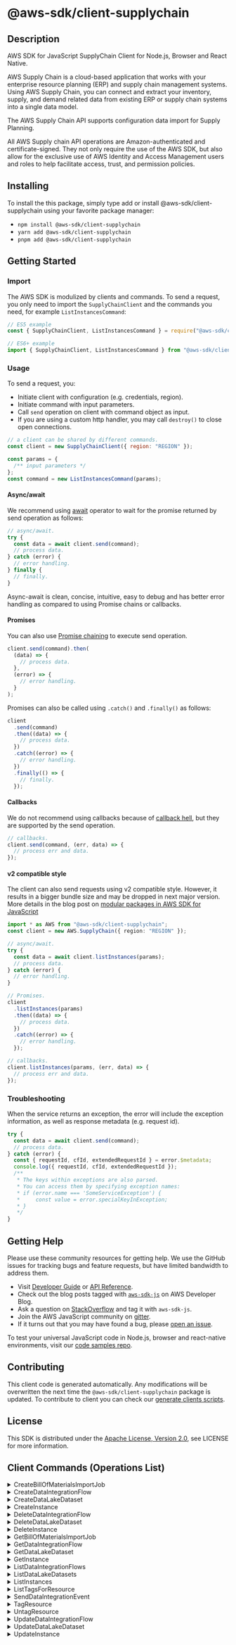 <!-- generated file, do not edit directly -->

# @aws-sdk/client-supplychain

## Description

AWS SDK for JavaScript SupplyChain Client for Node.js, Browser and React Native.

<p>
AWS Supply Chain is a cloud-based application that works with your enterprise resource planning (ERP) and supply chain management systems. Using AWS Supply Chain, you can connect and extract your inventory, supply, and demand related data from existing ERP or supply chain systems into a single data model.
</p>
<p>The AWS Supply Chain API supports configuration data import for Supply Planning.</p>
<p>
All AWS Supply chain API operations are Amazon-authenticated and certificate-signed. They not only require the use of the AWS SDK, but also allow for the exclusive use of AWS Identity and Access Management users and roles to help facilitate access, trust, and permission policies.
</p>

## Installing

To install the this package, simply type add or install @aws-sdk/client-supplychain
using your favorite package manager:

- `npm install @aws-sdk/client-supplychain`
- `yarn add @aws-sdk/client-supplychain`
- `pnpm add @aws-sdk/client-supplychain`

## Getting Started

### Import

The AWS SDK is modulized by clients and commands.
To send a request, you only need to import the `SupplyChainClient` and
the commands you need, for example `ListInstancesCommand`:

```js
// ES5 example
const { SupplyChainClient, ListInstancesCommand } = require("@aws-sdk/client-supplychain");
```

```ts
// ES6+ example
import { SupplyChainClient, ListInstancesCommand } from "@aws-sdk/client-supplychain";
```

### Usage

To send a request, you:

- Initiate client with configuration (e.g. credentials, region).
- Initiate command with input parameters.
- Call `send` operation on client with command object as input.
- If you are using a custom http handler, you may call `destroy()` to close open connections.

```js
// a client can be shared by different commands.
const client = new SupplyChainClient({ region: "REGION" });

const params = {
  /** input parameters */
};
const command = new ListInstancesCommand(params);
```

#### Async/await

We recommend using [await](https://developer.mozilla.org/en-US/docs/Web/JavaScript/Reference/Operators/await)
operator to wait for the promise returned by send operation as follows:

```js
// async/await.
try {
  const data = await client.send(command);
  // process data.
} catch (error) {
  // error handling.
} finally {
  // finally.
}
```

Async-await is clean, concise, intuitive, easy to debug and has better error handling
as compared to using Promise chains or callbacks.

#### Promises

You can also use [Promise chaining](https://developer.mozilla.org/en-US/docs/Web/JavaScript/Guide/Using_promises#chaining)
to execute send operation.

```js
client.send(command).then(
  (data) => {
    // process data.
  },
  (error) => {
    // error handling.
  }
);
```

Promises can also be called using `.catch()` and `.finally()` as follows:

```js
client
  .send(command)
  .then((data) => {
    // process data.
  })
  .catch((error) => {
    // error handling.
  })
  .finally(() => {
    // finally.
  });
```

#### Callbacks

We do not recommend using callbacks because of [callback hell](http://callbackhell.com/),
but they are supported by the send operation.

```js
// callbacks.
client.send(command, (err, data) => {
  // process err and data.
});
```

#### v2 compatible style

The client can also send requests using v2 compatible style.
However, it results in a bigger bundle size and may be dropped in next major version. More details in the blog post
on [modular packages in AWS SDK for JavaScript](https://aws.amazon.com/blogs/developer/modular-packages-in-aws-sdk-for-javascript/)

```ts
import * as AWS from "@aws-sdk/client-supplychain";
const client = new AWS.SupplyChain({ region: "REGION" });

// async/await.
try {
  const data = await client.listInstances(params);
  // process data.
} catch (error) {
  // error handling.
}

// Promises.
client
  .listInstances(params)
  .then((data) => {
    // process data.
  })
  .catch((error) => {
    // error handling.
  });

// callbacks.
client.listInstances(params, (err, data) => {
  // process err and data.
});
```

### Troubleshooting

When the service returns an exception, the error will include the exception information,
as well as response metadata (e.g. request id).

```js
try {
  const data = await client.send(command);
  // process data.
} catch (error) {
  const { requestId, cfId, extendedRequestId } = error.$metadata;
  console.log({ requestId, cfId, extendedRequestId });
  /**
   * The keys within exceptions are also parsed.
   * You can access them by specifying exception names:
   * if (error.name === 'SomeServiceException') {
   *     const value = error.specialKeyInException;
   * }
   */
}
```

## Getting Help

Please use these community resources for getting help.
We use the GitHub issues for tracking bugs and feature requests, but have limited bandwidth to address them.

- Visit [Developer Guide](https://docs.aws.amazon.com/sdk-for-javascript/v3/developer-guide/welcome.html)
  or [API Reference](https://docs.aws.amazon.com/AWSJavaScriptSDK/v3/latest/index.html).
- Check out the blog posts tagged with [`aws-sdk-js`](https://aws.amazon.com/blogs/developer/tag/aws-sdk-js/)
  on AWS Developer Blog.
- Ask a question on [StackOverflow](https://stackoverflow.com/questions/tagged/aws-sdk-js) and tag it with `aws-sdk-js`.
- Join the AWS JavaScript community on [gitter](https://gitter.im/aws/aws-sdk-js-v3).
- If it turns out that you may have found a bug, please [open an issue](https://github.com/aws/aws-sdk-js-v3/issues/new/choose).

To test your universal JavaScript code in Node.js, browser and react-native environments,
visit our [code samples repo](https://github.com/aws-samples/aws-sdk-js-tests).

## Contributing

This client code is generated automatically. Any modifications will be overwritten the next time the `@aws-sdk/client-supplychain` package is updated.
To contribute to client you can check our [generate clients scripts](https://github.com/aws/aws-sdk-js-v3/tree/main/scripts/generate-clients).

## License

This SDK is distributed under the
[Apache License, Version 2.0](http://www.apache.org/licenses/LICENSE-2.0),
see LICENSE for more information.

## Client Commands (Operations List)

<details>
<summary>
CreateBillOfMaterialsImportJob
</summary>

[Command API Reference](https://docs.aws.amazon.com/AWSJavaScriptSDK/v3/latest/client/supplychain/command/CreateBillOfMaterialsImportJobCommand/) / [Input](https://docs.aws.amazon.com/AWSJavaScriptSDK/v3/latest/Package/-aws-sdk-client-supplychain/Interface/CreateBillOfMaterialsImportJobCommandInput/) / [Output](https://docs.aws.amazon.com/AWSJavaScriptSDK/v3/latest/Package/-aws-sdk-client-supplychain/Interface/CreateBillOfMaterialsImportJobCommandOutput/)

</details>
<details>
<summary>
CreateDataIntegrationFlow
</summary>

[Command API Reference](https://docs.aws.amazon.com/AWSJavaScriptSDK/v3/latest/client/supplychain/command/CreateDataIntegrationFlowCommand/) / [Input](https://docs.aws.amazon.com/AWSJavaScriptSDK/v3/latest/Package/-aws-sdk-client-supplychain/Interface/CreateDataIntegrationFlowCommandInput/) / [Output](https://docs.aws.amazon.com/AWSJavaScriptSDK/v3/latest/Package/-aws-sdk-client-supplychain/Interface/CreateDataIntegrationFlowCommandOutput/)

</details>
<details>
<summary>
CreateDataLakeDataset
</summary>

[Command API Reference](https://docs.aws.amazon.com/AWSJavaScriptSDK/v3/latest/client/supplychain/command/CreateDataLakeDatasetCommand/) / [Input](https://docs.aws.amazon.com/AWSJavaScriptSDK/v3/latest/Package/-aws-sdk-client-supplychain/Interface/CreateDataLakeDatasetCommandInput/) / [Output](https://docs.aws.amazon.com/AWSJavaScriptSDK/v3/latest/Package/-aws-sdk-client-supplychain/Interface/CreateDataLakeDatasetCommandOutput/)

</details>
<details>
<summary>
CreateInstance
</summary>

[Command API Reference](https://docs.aws.amazon.com/AWSJavaScriptSDK/v3/latest/client/supplychain/command/CreateInstanceCommand/) / [Input](https://docs.aws.amazon.com/AWSJavaScriptSDK/v3/latest/Package/-aws-sdk-client-supplychain/Interface/CreateInstanceCommandInput/) / [Output](https://docs.aws.amazon.com/AWSJavaScriptSDK/v3/latest/Package/-aws-sdk-client-supplychain/Interface/CreateInstanceCommandOutput/)

</details>
<details>
<summary>
DeleteDataIntegrationFlow
</summary>

[Command API Reference](https://docs.aws.amazon.com/AWSJavaScriptSDK/v3/latest/client/supplychain/command/DeleteDataIntegrationFlowCommand/) / [Input](https://docs.aws.amazon.com/AWSJavaScriptSDK/v3/latest/Package/-aws-sdk-client-supplychain/Interface/DeleteDataIntegrationFlowCommandInput/) / [Output](https://docs.aws.amazon.com/AWSJavaScriptSDK/v3/latest/Package/-aws-sdk-client-supplychain/Interface/DeleteDataIntegrationFlowCommandOutput/)

</details>
<details>
<summary>
DeleteDataLakeDataset
</summary>

[Command API Reference](https://docs.aws.amazon.com/AWSJavaScriptSDK/v3/latest/client/supplychain/command/DeleteDataLakeDatasetCommand/) / [Input](https://docs.aws.amazon.com/AWSJavaScriptSDK/v3/latest/Package/-aws-sdk-client-supplychain/Interface/DeleteDataLakeDatasetCommandInput/) / [Output](https://docs.aws.amazon.com/AWSJavaScriptSDK/v3/latest/Package/-aws-sdk-client-supplychain/Interface/DeleteDataLakeDatasetCommandOutput/)

</details>
<details>
<summary>
DeleteInstance
</summary>

[Command API Reference](https://docs.aws.amazon.com/AWSJavaScriptSDK/v3/latest/client/supplychain/command/DeleteInstanceCommand/) / [Input](https://docs.aws.amazon.com/AWSJavaScriptSDK/v3/latest/Package/-aws-sdk-client-supplychain/Interface/DeleteInstanceCommandInput/) / [Output](https://docs.aws.amazon.com/AWSJavaScriptSDK/v3/latest/Package/-aws-sdk-client-supplychain/Interface/DeleteInstanceCommandOutput/)

</details>
<details>
<summary>
GetBillOfMaterialsImportJob
</summary>

[Command API Reference](https://docs.aws.amazon.com/AWSJavaScriptSDK/v3/latest/client/supplychain/command/GetBillOfMaterialsImportJobCommand/) / [Input](https://docs.aws.amazon.com/AWSJavaScriptSDK/v3/latest/Package/-aws-sdk-client-supplychain/Interface/GetBillOfMaterialsImportJobCommandInput/) / [Output](https://docs.aws.amazon.com/AWSJavaScriptSDK/v3/latest/Package/-aws-sdk-client-supplychain/Interface/GetBillOfMaterialsImportJobCommandOutput/)

</details>
<details>
<summary>
GetDataIntegrationFlow
</summary>

[Command API Reference](https://docs.aws.amazon.com/AWSJavaScriptSDK/v3/latest/client/supplychain/command/GetDataIntegrationFlowCommand/) / [Input](https://docs.aws.amazon.com/AWSJavaScriptSDK/v3/latest/Package/-aws-sdk-client-supplychain/Interface/GetDataIntegrationFlowCommandInput/) / [Output](https://docs.aws.amazon.com/AWSJavaScriptSDK/v3/latest/Package/-aws-sdk-client-supplychain/Interface/GetDataIntegrationFlowCommandOutput/)

</details>
<details>
<summary>
GetDataLakeDataset
</summary>

[Command API Reference](https://docs.aws.amazon.com/AWSJavaScriptSDK/v3/latest/client/supplychain/command/GetDataLakeDatasetCommand/) / [Input](https://docs.aws.amazon.com/AWSJavaScriptSDK/v3/latest/Package/-aws-sdk-client-supplychain/Interface/GetDataLakeDatasetCommandInput/) / [Output](https://docs.aws.amazon.com/AWSJavaScriptSDK/v3/latest/Package/-aws-sdk-client-supplychain/Interface/GetDataLakeDatasetCommandOutput/)

</details>
<details>
<summary>
GetInstance
</summary>

[Command API Reference](https://docs.aws.amazon.com/AWSJavaScriptSDK/v3/latest/client/supplychain/command/GetInstanceCommand/) / [Input](https://docs.aws.amazon.com/AWSJavaScriptSDK/v3/latest/Package/-aws-sdk-client-supplychain/Interface/GetInstanceCommandInput/) / [Output](https://docs.aws.amazon.com/AWSJavaScriptSDK/v3/latest/Package/-aws-sdk-client-supplychain/Interface/GetInstanceCommandOutput/)

</details>
<details>
<summary>
ListDataIntegrationFlows
</summary>

[Command API Reference](https://docs.aws.amazon.com/AWSJavaScriptSDK/v3/latest/client/supplychain/command/ListDataIntegrationFlowsCommand/) / [Input](https://docs.aws.amazon.com/AWSJavaScriptSDK/v3/latest/Package/-aws-sdk-client-supplychain/Interface/ListDataIntegrationFlowsCommandInput/) / [Output](https://docs.aws.amazon.com/AWSJavaScriptSDK/v3/latest/Package/-aws-sdk-client-supplychain/Interface/ListDataIntegrationFlowsCommandOutput/)

</details>
<details>
<summary>
ListDataLakeDatasets
</summary>

[Command API Reference](https://docs.aws.amazon.com/AWSJavaScriptSDK/v3/latest/client/supplychain/command/ListDataLakeDatasetsCommand/) / [Input](https://docs.aws.amazon.com/AWSJavaScriptSDK/v3/latest/Package/-aws-sdk-client-supplychain/Interface/ListDataLakeDatasetsCommandInput/) / [Output](https://docs.aws.amazon.com/AWSJavaScriptSDK/v3/latest/Package/-aws-sdk-client-supplychain/Interface/ListDataLakeDatasetsCommandOutput/)

</details>
<details>
<summary>
ListInstances
</summary>

[Command API Reference](https://docs.aws.amazon.com/AWSJavaScriptSDK/v3/latest/client/supplychain/command/ListInstancesCommand/) / [Input](https://docs.aws.amazon.com/AWSJavaScriptSDK/v3/latest/Package/-aws-sdk-client-supplychain/Interface/ListInstancesCommandInput/) / [Output](https://docs.aws.amazon.com/AWSJavaScriptSDK/v3/latest/Package/-aws-sdk-client-supplychain/Interface/ListInstancesCommandOutput/)

</details>
<details>
<summary>
ListTagsForResource
</summary>

[Command API Reference](https://docs.aws.amazon.com/AWSJavaScriptSDK/v3/latest/client/supplychain/command/ListTagsForResourceCommand/) / [Input](https://docs.aws.amazon.com/AWSJavaScriptSDK/v3/latest/Package/-aws-sdk-client-supplychain/Interface/ListTagsForResourceCommandInput/) / [Output](https://docs.aws.amazon.com/AWSJavaScriptSDK/v3/latest/Package/-aws-sdk-client-supplychain/Interface/ListTagsForResourceCommandOutput/)

</details>
<details>
<summary>
SendDataIntegrationEvent
</summary>

[Command API Reference](https://docs.aws.amazon.com/AWSJavaScriptSDK/v3/latest/client/supplychain/command/SendDataIntegrationEventCommand/) / [Input](https://docs.aws.amazon.com/AWSJavaScriptSDK/v3/latest/Package/-aws-sdk-client-supplychain/Interface/SendDataIntegrationEventCommandInput/) / [Output](https://docs.aws.amazon.com/AWSJavaScriptSDK/v3/latest/Package/-aws-sdk-client-supplychain/Interface/SendDataIntegrationEventCommandOutput/)

</details>
<details>
<summary>
TagResource
</summary>

[Command API Reference](https://docs.aws.amazon.com/AWSJavaScriptSDK/v3/latest/client/supplychain/command/TagResourceCommand/) / [Input](https://docs.aws.amazon.com/AWSJavaScriptSDK/v3/latest/Package/-aws-sdk-client-supplychain/Interface/TagResourceCommandInput/) / [Output](https://docs.aws.amazon.com/AWSJavaScriptSDK/v3/latest/Package/-aws-sdk-client-supplychain/Interface/TagResourceCommandOutput/)

</details>
<details>
<summary>
UntagResource
</summary>

[Command API Reference](https://docs.aws.amazon.com/AWSJavaScriptSDK/v3/latest/client/supplychain/command/UntagResourceCommand/) / [Input](https://docs.aws.amazon.com/AWSJavaScriptSDK/v3/latest/Package/-aws-sdk-client-supplychain/Interface/UntagResourceCommandInput/) / [Output](https://docs.aws.amazon.com/AWSJavaScriptSDK/v3/latest/Package/-aws-sdk-client-supplychain/Interface/UntagResourceCommandOutput/)

</details>
<details>
<summary>
UpdateDataIntegrationFlow
</summary>

[Command API Reference](https://docs.aws.amazon.com/AWSJavaScriptSDK/v3/latest/client/supplychain/command/UpdateDataIntegrationFlowCommand/) / [Input](https://docs.aws.amazon.com/AWSJavaScriptSDK/v3/latest/Package/-aws-sdk-client-supplychain/Interface/UpdateDataIntegrationFlowCommandInput/) / [Output](https://docs.aws.amazon.com/AWSJavaScriptSDK/v3/latest/Package/-aws-sdk-client-supplychain/Interface/UpdateDataIntegrationFlowCommandOutput/)

</details>
<details>
<summary>
UpdateDataLakeDataset
</summary>

[Command API Reference](https://docs.aws.amazon.com/AWSJavaScriptSDK/v3/latest/client/supplychain/command/UpdateDataLakeDatasetCommand/) / [Input](https://docs.aws.amazon.com/AWSJavaScriptSDK/v3/latest/Package/-aws-sdk-client-supplychain/Interface/UpdateDataLakeDatasetCommandInput/) / [Output](https://docs.aws.amazon.com/AWSJavaScriptSDK/v3/latest/Package/-aws-sdk-client-supplychain/Interface/UpdateDataLakeDatasetCommandOutput/)

</details>
<details>
<summary>
UpdateInstance
</summary>

[Command API Reference](https://docs.aws.amazon.com/AWSJavaScriptSDK/v3/latest/client/supplychain/command/UpdateInstanceCommand/) / [Input](https://docs.aws.amazon.com/AWSJavaScriptSDK/v3/latest/Package/-aws-sdk-client-supplychain/Interface/UpdateInstanceCommandInput/) / [Output](https://docs.aws.amazon.com/AWSJavaScriptSDK/v3/latest/Package/-aws-sdk-client-supplychain/Interface/UpdateInstanceCommandOutput/)

</details>
